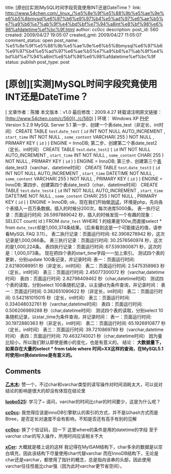 title: [原创][实测]MySQL时间字段究竟使用INT还是DateTime？
link: http://www.54chen.com/_linux_/%e5%8e%9f%e5%88%9b%e5%ae%9e%e6%b5%8bmysql%e6%97%b6%e9%97%b4%e5%ad%97%e6%ae%b5%e7%a9%b6%e7%ab%9f%e4%bd%bf%e7%94%a8int%e8%bf%98%e6%98%afdatetime%ef%bc%9f.html
author: cc0cc
description: 
post_id: 560
created: 2009/04/27 19:05:07
created_gmt: 2009/04/27 11:05:07
comment_status: open
post_name: %e5%8e%9f%e5%88%9b%e5%ae%9e%e6%b5%8bmysql%e6%97%b6%e9%97%b4%e5%ad%97%e6%ae%b5%e7%a9%b6%e7%ab%9f%e4%bd%bf%e7%94%a8int%e8%bf%98%e6%98%afdatetime%ef%bc%9f
status: publish
post_type: post

# [原创][实测]MySQL时间字段究竟使用INT还是DateTime？

[ 文章作者：陈臻 本文版本：v1.0 最后修改：2009.4.27 转载请注明原文链接：[http://www.54chen.com/c/560](../c/560) ] 环境： Windows XP [PHP ](/c/441)Version 5.2.9 MySQL Server 5.1 第一步、创建一个表date_test（非定长、int时间） CREATE TABLE `test`.`date_test` ( `id` INT NOT NULL AUTO_INCREMENT , `start_time` INT NOT NULL , `some_content` VARCHAR( 255 ) NOT NULL , PRIMARY KEY ( `id` ) ) ENGINE = InnoDB; 第二步、创建第二个表date_test2（定长、int时间） CREATE TABLE `test`.`date_test2` ( `id` INT NOT NULL AUTO_INCREMENT , `start_time` INT NOT NULL , `some_content` CHAR( 255 ) NOT NULL , PRIMARY KEY ( `id` ) ) ENGINE = InnoDB; 第三步、创建第三个[表](http://www.54chen.com/c/539)date_test3（varchar、datetime时间） CREATE TABLE `test`.`date_test3` ( `id` INT NOT NULL AUTO_INCREMENT , `start_time` DATETIME NOT NULL , `some_content` VARCHAR( 255 ) NOT NULL , PRIMARY KEY ( `id` ) ) ENGINE = InnoDB; 第四步、创建第四个表date_test3（char、datetime时间） CREATE TABLE `test`.`date_test4` ( `id` INT NOT NULL AUTO_INCREMENT , `start_time` DATETIME NOT NULL , `some_content` CHAR( 255 ) NOT NULL , PRIMARY KEY ( `id` ) ) ENGINE = InnoDB; ok，现在我们开始做[测试](http://www.54chen.com/c/45)，环境是php，先向各个表插入一百万条数据。插入的时候分200次，每次进库5000条。 表一执行记录：页面运行时间: 26.5997889042 秒，插入的时候发现一个有趣的现象：SELECT count( id ) FROM `date_test` WHERE 1 的结果是100w,而直接select * from `date_test`却是1,000,374条结果。（后来看到这是一个可能接近的值，请参看MySQL FAQ 3.11）。 表二执行记录：页面运行时间: 62.3908278942 秒，这次记录是1,000,066条。 表三执行记录：页面运行时间: 30.2576560974 秒，这次的是1,000,224条。 表四执行记录：页面运行时间: 67.5393900871 秒，这次的是：1,000,073条。 现在把四个表的start_time字段一一加上索引。 测试四个表的更新，分别update 100条记录，并记录时间: 表一：页面运行时间: 2.62180089951 秒（非定长，int时间） 表二：页面运行时间: 2.5475358963 秒（定长，int时间） 表三：页面运行时间: 2.45077300072 秒（varchar,datetime时间） 表四：页面运行时间: 2.82798409462 秒（char,datetime时间） 测试四个表的读取，分别select 100条随机记录，以主键id为条件查询，并记录时间： 表一：页面运行时间: 0.382651090622 秒（非定长，int时间） 表二：页面运行时间: 0.542181015015 秒（定长，int时间） 表三：页面运行时间: 0.334048032761 秒（varchar,datetime时间） 表四：页面运行时间: 0.506206989288 秒（char,datetime时间） 测试四个表的读取，分别select 10条随机记录，以star_time为条件查询，并记录时间： 表一：页面运行时间: 30.1972880363 秒（非定长，int时间） 表二：页面运行时间: 65.1926910877 秒（定长，int时间） 表三：页面运行时间: 39.7210869789 秒（varchar,datetime时间） 表四：页面运行时间: 70.4632740021 秒（char,datetime时间） 因为量比较小，所以我们默认即使是微小的变化，也是有意义的。 结论： **大数据量下，如果存在大量的select * from table where 时间>XX这样的查询，在MySQL5.1时使用int换datetime是有意义的。**

## Comments

**[乙木木](#4265 "2009-05-11 15:46:28"):** 赞一个，不过char和varchar类型的读写操作对时间消耗太大，可以说对结论的影响是很大的却没有体现在结论里

**[luobo525](#2775 "2009-04-28 09:03:34"):** 学习了~ 请问，varchar的时间比char的时间要少，这是为什么呢？

**[cc0cc](#2776 "2009-04-28 09:35:18"):** 我觉得应该是innoDB引擎默认的索引的方式，并不是以hash方式而是Btree，是否定长对速度不会有影响，不知是否还有高手有别的见解

**[cc0cc](#11842 "2009-08-19 15:08:20"):** 换了个验证码，回一下 这里where的条件是用的datetime的字段 至于varchar char的写入操作，所用时间应该相关不大

**[xCer](#11858 "2009-08-31 10:48:07"):** 大概就是楼上说的这样 我记得在MyISAM结构下，char多余的数据是以空白填充，因此该结构下尽量使用char代替varchar 而在InnoDB结构下，无论是char还是varchar，都使用了指针的概念，总是指向该串的头部，因此使用varchar往往性能比char强（因为此时varchar更节省空间）。

